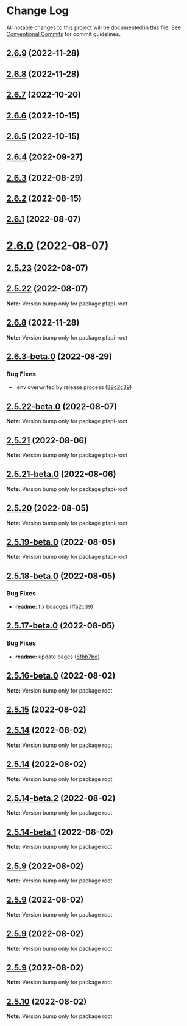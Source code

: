 # Change Log

All notable changes to this project will be documented in this file.
See [Conventional Commits](https://conventionalcommits.org) for commit guidelines.

## [2.6.9](https://github.com/pfapi/pfapi/compare/v2.6.9-beta.0...v2.6.9) (2022-11-28)



## [2.6.8](https://github.com/pfapi/pfapi/compare/v2.6.7...v2.6.8) (2022-11-28)



## [2.6.7](https://github.com/pfapi/pfapi/compare/v2.6.6...v2.6.7) (2022-10-20)



## [2.6.6](https://github.com/pfapi/pfapi/compare/v2.6.5...v2.6.6) (2022-10-15)



## [2.6.5](https://github.com/pfapi/pfapi/compare/v2.6.4...v2.6.5) (2022-10-15)



## [2.6.4](https://github.com/pfapi/pfapi/compare/v2.6.3...v2.6.4) (2022-09-27)



## [2.6.3](https://github.com/pfapi/pfapi/compare/v2.6.3-beta.0...v2.6.3) (2022-08-29)



## [2.6.2](https://github.com/pfapi/pfapi/compare/v2.6.1...v2.6.2) (2022-08-15)



## [2.6.1](https://github.com/pfapi/pfapi/compare/v2.6.0...v2.6.1) (2022-08-07)



# [2.6.0](https://github.com/pfapi/pfapi/compare/v2.5.23...v2.6.0) (2022-08-07)



## [2.5.23](https://github.com/pfapi/pfapi/compare/v2.5.22...v2.5.23) (2022-08-07)



## [2.5.22](https://github.com/pfapi/pfapi/compare/v2.5.22-beta.0...v2.5.22) (2022-08-07)

**Note:** Version bump only for package pfapi-root





## [2.6.8](https://github.com/pfapi/pfapi/compare/v2.6.7...v2.6.8) (2022-11-28)

**Note:** Version bump only for package pfapi-root



## [2.6.3-beta.0](https://github.com/pfapi/pfapi/compare/v2.5.22-beta.0...v2.6.3-beta.0) (2022-08-29)


### Bug Fixes

* .env overwrited by release process ([89c2c39](https://github.com/pfapi/pfapi/commit/89c2c392f4a76ae7f80a665b1c6a8baeab14bd48))





## [2.5.22-beta.0](https://github.com/pfapi/pfapi/compare/v2.5.21...v2.5.22-beta.0) (2022-08-07)

**Note:** Version bump only for package pfapi-root





## [2.5.21](https://github.com/pfapi/pfapi/compare/v2.5.21-beta.0...v2.5.21) (2022-08-06)

**Note:** Version bump only for package pfapi-root





## [2.5.21-beta.0](https://github.com/pfapi/pfapi/compare/v2.5.20...v2.5.21-beta.0) (2022-08-06)

**Note:** Version bump only for package pfapi-root





## [2.5.20](https://github.com/pfapi/pfapi/compare/v2.5.19...v2.5.20) (2022-08-05)

**Note:** Version bump only for package pfapi-root





## [2.5.19-beta.0](https://github.com/pfapi/pfapi/compare/v2.5.18-beta.0...v2.5.19-beta.0) (2022-08-05)

**Note:** Version bump only for package pfapi-root





## [2.5.18-beta.0](https://github.com/pfapi/pfapi/compare/v2.5.17-beta.0...v2.5.18-beta.0) (2022-08-05)


### Bug Fixes

* **readme:** fix bdadges ([ffa2cd9](https://github.com/pfapi/pfapi/commit/ffa2cd9eb2ed455727a68dd5d0a4a04c0848b31c))





## [2.5.17-beta.0](https://github.com/pfapi/pfapi/compare/v2.5.16-beta.0...v2.5.17-beta.0) (2022-08-05)


### Bug Fixes

* **readme:** update bages ([6fbb7bd](https://github.com/pfapi/pfapi/commit/6fbb7bd9781c974c71556352e1ad1c2949b173ba))





## [2.5.16-beta.0](https://github.com/pfapi/pfapi/compare/v2.5.15...v2.5.16-beta.0) (2022-08-02)

**Note:** Version bump only for package root





## [2.5.15](https://github.com/pfapi/pfapi/compare/v2.5.14-beta.3...v2.5.15) (2022-08-02)



## [2.5.14](https://github.com/pfapi/pfapi/compare/v2.5.14-beta.2...v2.5.14) (2022-08-02)

**Note:** Version bump only for package root





## [2.5.14](https://github.com/pfapi/pfapi/compare/v2.5.14-beta.2...v2.5.14) (2022-08-02)

**Note:** Version bump only for package root





## [2.5.14-beta.2](https://github.com/pfapi/pfapi/compare/v2.5.14-beta.1...v2.5.14-beta.2) (2022-08-02)

**Note:** Version bump only for package root





## [2.5.14-beta.1](https://github.com/pfapi/pfapi/compare/v2.5.14-beta.0...v2.5.14-beta.1) (2022-08-02)

**Note:** Version bump only for package root





## [2.5.9](https://github.com/pfapi/pfapi/compare/v2.5.12-beta.0...v2.5.9) (2022-08-02)

**Note:** Version bump only for package root





## [2.5.9](https://github.com/pfapi/pfapi/compare/v2.5.10-beta.0...v2.5.9) (2022-08-02)

**Note:** Version bump only for package root





## [2.5.9](https://github.com/pfapi/pfapi/compare/v2.5.11-beta.0...v2.5.9) (2022-08-02)

**Note:** Version bump only for package root





## [2.5.9](https://github.com/pfapi/pfapi/compare/v2.5.10...v2.5.9) (2022-08-02)

**Note:** Version bump only for package root





## [2.5.10](https://github.com/pfapi/pfapi/compare/v2.5.9...v2.5.10) (2022-08-02)

**Note:** Version bump only for package root
